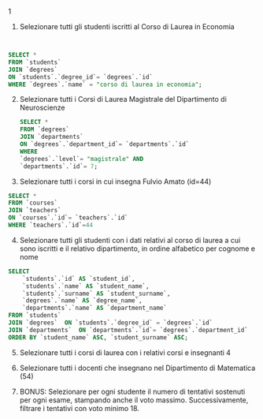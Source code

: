 1

1. Selezionare tutti gli studenti iscritti al Corso di Laurea in Economia

```sql


SELECT *
FROM `students`
JOIN `degrees`
ON `students`.`degree_id`= `degrees`.`id`
WHERE `degrees`.`name` = "corso di laurea in economia";
```

2. Selezionare tutti i Corsi di Laurea Magistrale del Dipartimento di
   Neuroscienze

   ```sql
   SELECT *
   FROM `degrees`
   JOIN `departments`
   ON `degrees`.`department_id`= `departments`.`id`
   WHERE
   `degrees`.`level`= "magistrale" AND
   `departments`.`id`= 7;
   ```

3. Selezionare tutti i corsi in cui insegna Fulvio Amato (id=44)

```SQL
SELECT *
FROM `courses`
JOIN `teachers`
ON `courses`.`id`= `teachers`.`id`
WHERE `teachers`.`id`=44
```

4. Selezionare tutti gli studenti con i dati relativi al corso di laurea a cui
   sono iscritti e il relativo dipartimento, in ordine alfabetico per cognome e
   nome

```sql
SELECT
    `students`.`id` AS `student_id`,
    `students`.`name` AS `student_name`,
    `students`.`surname` AS `student_surname`,
    `degrees`.`name` AS `degree_name`,
    `departments`.`name` AS `department_name`
FROM `students`
JOIN `degrees`  ON `students`.`degree_id` = `degrees`.`id`
JOIN `departments`  ON `departments`.`id`= `degrees`.`department_id`
ORDER BY `student_name` ASC, `student_surname` ASC;
```

5. Selezionare tutti i corsi di laurea con i relativi corsi e insegnanti
   4

6. Selezionare tutti i docenti che insegnano nel Dipartimento di
   Matematica (54)

7. BONUS: Selezionare per ogni studente il numero di tentativi sostenuti
   per ogni esame, stampando anche il voto massimo. Successivamente,
   filtrare i tentativi con voto minimo 18.

```

```
